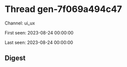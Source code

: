 # Thread gen-7f069a494c47
Channel: ui_ux

First seen: 2023-08-24 00:00:00

Last seen: 2023-08-24 00:00:00

## Digest


